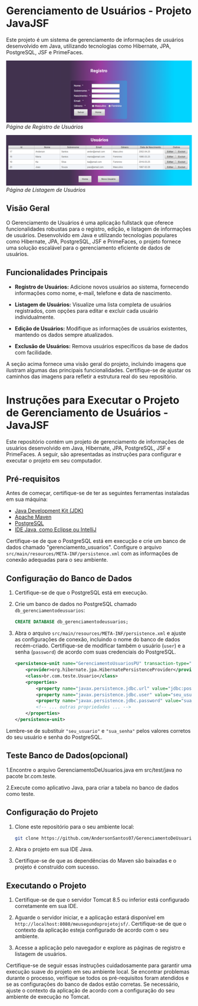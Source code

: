 # Gerenciamento de Usuários - Projeto JavaJSF

Este projeto é um sistema de gerenciamento de informações de usuários desenvolvido em Java, utilizando tecnologias como Hibernate, JPA, PostgreSQL, JSF e PrimeFaces.

![Imagem 1](./registrousuarios.PNG)
<br />
*Página de Registro de Usuários*

![Imagem 2](./paginausuarios.PNG)
<br />
*Página de Listagem de Usuários*

## Visão Geral

O Gerenciamento de Usuários é uma aplicação fullstack que oferece funcionalidades robustas para o registro, edição, e listagem de informações de usuários. Desenvolvido em Java e utilizando tecnologias populares como Hibernate, JPA, PostgreSQL, JSF e PrimeFaces, o projeto fornece uma solução escalável para o gerenciamento eficiente de dados de usuários.

## Funcionalidades Principais

- **Registro de Usuários:** Adicione novos usuários ao sistema, fornecendo informações como nome, e-mail, telefone e data de nascimento.

- **Listagem de Usuários:** Visualize uma lista completa de usuários registrados, com opções para editar e excluir cada usuário individualmente.

- **Edição de Usuários:** Modifique as informações de usuários existentes, mantendo os dados sempre atualizados.

- **Exclusão de Usuários:** Remova usuários específicos da base de dados com facilidade.

A seção acima fornece uma visão geral do projeto, incluindo imagens que ilustram algumas das principais funcionalidades. Certifique-se de ajustar os caminhos das imagens para refletir a estrutura real do seu repositório.






# Instruções para Executar o Projeto de Gerenciamento de Usuários - JavaJSF

Este repositório contém um projeto de gerenciamento de informações de usuários desenvolvido em Java, Hibernate, JPA, PostgreSQL, JSF e PrimeFaces. A seguir, são apresentadas as instruções para configurar e executar o projeto em seu computador.

## Pré-requisitos

Antes de começar, certifique-se de ter as seguintes ferramentas instaladas em sua máquina:

- [Java Development Kit (JDK)](https://www.oracle.com/java/technologies/javase-downloads.html)
- [Apache Maven](https://maven.apache.org/)
- [PostgreSQL](https://www.postgresql.org/download/)
- [IDE Java, como Eclipse ou IntelliJ](https://www.eclipse.org/downloads/)

Certifique-se de que o PostgreSQL está em execução e crie um banco de dados chamado "gerenciamento_usuarios". Configure o arquivo `src/main/resources/META-INF/persistence.xml` com as informações de conexão adequadas para o seu ambiente.

## Configuração do Banco de Dados

1. Certifique-se de que o PostgreSQL está em execução.

2. Crie um banco de dados no PostgreSQL chamado `db_gerenciamentodeusuarios`:

   ```sql
   CREATE DATABASE db_gerenciamentodeusuarios;
   ```

3. Abra o arquivo `src/main/resources/META-INF/persistence.xml` e ajuste as configurações de conexão, incluindo o nome do banco de dados recém-criado. Certifique-se de modificar também o usuário (`user`) e a senha (`password`) de acordo com suas credenciais do PostgreSQL.

   ```xml
   <persistence-unit name="GerenciamentoUsuariosPU" transaction-type="RESOURCE_LOCAL">
       <provider>org.hibernate.jpa.HibernatePersistenceProvider</provider>
       <class>br.com.teste.Usuario</class>
       <properties>
           <property name="javax.persistence.jdbc.url" value="jdbc:postgresql://localhost:5432/db_gerenciamentodeusuarios"/>
           <property name="javax.persistence.jdbc.user" value="seu_usuario"/>
           <property name="javax.persistence.jdbc.password" value="sua_senha"/>
           <!-- ... outras propriedades ... -->
       </properties>
   </persistence-unit>
   ```

Lembre-se de substituir `"seu_usuario"` e `"sua_senha"` pelos valores corretos do seu usuário e senha do PostgreSQL.

## Teste Banco de Dados(opcional)

1.Encontre o arquivo GerenciamentoDeUsuarios.java em src/test/java no pacote br.com.teste.

2.Execute como aplicativo Java, para criar a tabela no banco de dados como teste.

## Configuração do Projeto

1. Clone este repositório para o seu ambiente local:

   ```bash
   git clone https://github.com/AndersonSantos07/GerenciamentoDeUsuarios-MVC-JavaJsf.git
   ```

2. Abra o projeto em sua IDE Java.

3. Certifique-se de que as dependências do Maven são baixadas e o projeto é construído com sucesso.

## Executando o Projeto

1. Certifique-se de que o servidor Tomcat 8.5 ou inferior está configurado corretamente em sua IDE.

2. Aguarde o servidor iniciar, e a aplicação estará disponível em `http://localhost:8080/meusegundoprojetojsf/`. Certifique-se de que o contexto da aplicação esteja configurado de acordo com o seu ambiente.

3. Acesse a aplicação pelo navegador e explore as páginas de registro e listagem de usuários.

Certifique-se de seguir essas instruções cuidadosamente para garantir uma execução suave do projeto em seu ambiente local. Se encontrar problemas durante o processo, verifique se todos os pré-requisitos foram atendidos e se as configurações do banco de dados estão corretas. Se necessário, ajuste o contexto da aplicação de acordo com a configuração do seu ambiente de execução no Tomcat.
